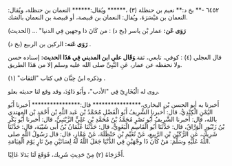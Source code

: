 ٦٤٥٢ -** بخ د:** نعيم بن حنظلة (٣) ،****** ويُقال:****** النعمان بن حنظلة، ويُقال: النعمان بن مَيْسَرَةَ، ويُقال: النعمان بن قبيصة، أو قبيصة بن النعمان بالشك.

**رَوَى عَن:** عمار بْن ياسر (بخ د) : من كَانَ ذا وجهين فِي الدنيا" ... (الحديث)

**رَوَى عَنه:** الركين بن الربيع (بخ د) .

قال العجلي (٤) : كوفي، تابعي، ثقة.**وَقَال علي ابن المديني فِي هَذَا الحديث:** إسناده حسن ولا نحفظه عن عمار، عَنِ النَّبِيِّ صلى الله عليه وسلم إلا من هَذَا الطريق.

وذكره ابنُ حِبَّان في كتاب "الثقات" (١) .

روى له الْبُخَارِيّ فِي "الأدب"، وأَبُو دَاوُدَ، وقد وقع لنا حديثه بعلو.

أَخبرنا به أبو الحسن بْن البخاري،**************** قال:**************** أَخبرنا أَبُو اليُمْنِ الْكِنْدِيُّ، قال: أَخبرنا الشَّرِيفُ أَبُو الْفَضْلِ مُحَمَّدُ بْن عَبد اللَّهِ بْن أَحْمَد بْن المهتدي بالله، قال: أَخبرنا الشَّرِيفُ أَبُو نَصْرٍ مُحَمَّدُ بْنُ مُحَمَّدِ بْنِ عَلِيٍّ الزَّيْنَبِيُّ، قال: أَخبرنا أَبُو بَكْرِ بْنُ زَنْبُورٍ الْوَرَّاقُ، قال: حَدَّثَنَا أَبُو الْقَاسِمِ الْبَغَوِيُّ، قال: حَدَّثَنَا عُثْمَانُ بْنُ أَبي شَيْبَة، قال: حَدَّثَنَا شَرِيك، عَنِ الرُّكَيْنِ بْنِ الرَّبِيعِ، عَنْ نُعَيْمِ بْنِ حَنْظَلَةَ، عَنْ عَمَّارٍ، قال: قال رَسُولُ اللَّهِ صلى اللَّهُ عَلَيْهِ وسَلَّمَ: مَنْ كَانَ ذَا وجْهَيْنِ فِي الدُّنْيَا جَعَلَ اللَّهُ لَهُ لِسَانَيْنِ مِنْ نَارٍ يَوْمَ الْقِيَامَةِ.

أَخْرَجَاهُ (٢) مِنْ حَدِيثِ شَرِيك، فَوَقَعَ لَنَا بَدَلا عَالِيًا.